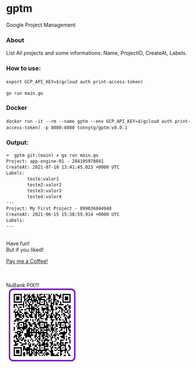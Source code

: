 # gptm
Google Project Management

### About

List All projects and some informations: Name, ProjectID, CreateAt, Labels.

### How to use:

`export GCP_API_KEY=$(gcloud auth print-access-token)`

`go run main.go`


### Docker

`docker run -it --rm --name gptm --env GCP_API_KEY=$(gcloud auth print-access-token) -p 8080:8080 tonnytg/gptm:v0.0.1`


### Output:
```
➜  gptm git:(main) ✗ go run main.go
Project: app-engine-01 - 284195978841
CreateAt: 2021-07-18 13:41:45.023 +0000 UTC
Labels:
        teste:valor1
        teste2:valor2
        teste3:valor3
        teste4:valor4
---
Project: My First Project - 899036844948
CreateAt: 2021-06-15 15:38:59.914 +0000 UTC
Labels:
---

```


<br/>
Have fun!<br/>
But if you liked!
<br/>

[Pay me a Coffee!](https://www.paypal.com/invoice/p/#LRG2ZNMKF8T5R6K2)

<br/>
<br/>
NuBank PIX!!!<br/>
<img src="https://raw.githubusercontent.com/tonnytg/galc/main/img/pix.jpg" width="200" height="200">